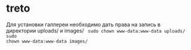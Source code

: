 # treto

Для установки галлереи необходимо дать права на запись в директории uploads/ и images/
<code>
  sudo chown www-data:www-data uploads/
  sudo chown www-data:www-data images/
</code>
